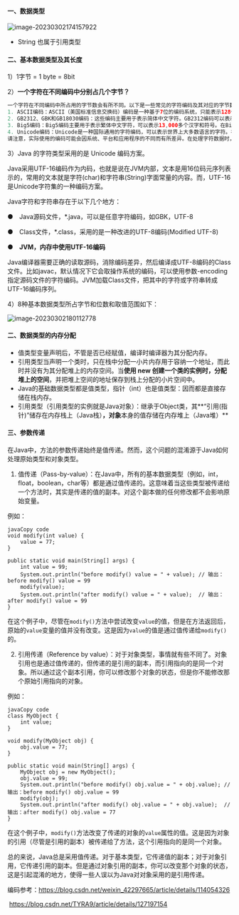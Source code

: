 #### 一、数据类型

![image-20230302174157922](https://springboot-vue-blog.oss-cn-hangzhou.aliyuncs.com/img-for-typora/image-20230302174157922.png)

- String 也属于引用类型

#### 二、基本数据类型及其长度

1）1字节 = 1 byte = 8bit

2）**一个字符在不同编码中分别占几个字节？**

```java
一个字符在不同编码中所占用的字节数会有所不同。以下是一些常见的字符编码及其对应的字节数：
1. ASCII编码：ASCII（美国标准信息交换码）编码是一种基于7位的编码系统，只能表示128个字符（包括英文字母、数字和一些特殊符号）。在		 ASCII编码中，一个字符占用1个字节（8位）。
2. GB2312、GBK和GB18030编码：这些编码主要用于表示简体中文字符。GB2312编码可以表示7,000多个汉字和符号，每个字符占用1-2个字节。		 GBK编码是GB2312的扩展，可以表示21,000多个汉字和符号，每个字符占用1-2个字节。GB18030是GBK的扩展，可以表示27,000多个汉字和符		 号，每个字符占用1-4个字节。
3. Big5编码：Big5编码主要用于表示繁体中文字符，可以表示13,000多个汉字和符号。在Big5编码中，一个字符占用1-2个字节。
4. Unicode编码：Unicode是一种国际通用的字符编码，可以表示世界上大多数语言的字符。在Unicode编码中，一个字符可以占用1-4个字节，具体	 取决于采用的编码方案。例如，UTF-8编码是一种变长编码方案，英文字符占用1个字节，常见的汉字占用3个字节，而一些不常见的汉字和特殊符号		占用4个字节；UTF-16编码中，一个字符通常占用2个字节，但某些字符（如辅助平面字符）会占用4个字节；UTF-32编码则将所有字符都表示为4		 个字节。
请注意，实际使用的编码可能会因系统、平台和应用程序的不同而有所差异。在处理字符数据时，了解所用编码是很重要的，以确保数据的正确解析和显示。
```
3）Java 的字符类型采用的是 Unicode 编码方案。

Java采用UTF-16编码作为内码，也就是说在JVM内部，文本是用16位码元序列表示的，常用的文本就是字符(char)和字符串(String)字面常量的内容。而，UTF-16是Unicode字符集的一种编码方案。

Java字符和字符串存在于以下几个地方：

●　Java源码文件，*.java，可以是任意字符编码，如GBK，UTF-8

●　Class文件，*.class，采用的是一种改进的UTF-8编码(Modified UTF-8)

●　**JVM，内存中使用UTF-16编码**

Java编译器需要正确的读取源码，消除编码差异，然后编译成UTF-8编码的Class文件。比如javac，默认情况下它会取操作系统的编码，可以使用参数-encoding指定源码文件的字符编码。JVM加载Class文件，把其中的字符或字符串转成UTF-16编码序列。

4）8种基本数据类型所占字节和位数和取值范围如下：

![image-20230302180112778](https://springboot-vue-blog.oss-cn-hangzhou.aliyuncs.com/img-for-typora/image-20230302180112778.png)

#### 二、数据类型的内存分配

- 值类型变量声明后，不管是否已经赋值，编译时编译器为其分配内存。
- 引用类型当声明一个类时，只在栈中分配一小片内存用于容纳一个地址，而此时并没有为其分配堆上的内存空间。当**使用 new 创建一个类的实例时，分配堆上的空间**，并把堆上空间的地址保存到栈上分配的小片空间中。
- Java的基础数据类型都是值类型，指针（int）也是值类型：因而都是直接存储在栈内存。
- 引用类型（引用类型的实例就是Java对象）：继承于Object类，其**“引用(指针)”储存在内存栈上（Java栈）**，对象**本身的值存储在内存堆上（Java堆）**

#### 三、参数传递

在Java中，方法的参数传递始终是值传递。然而，这个问题的混淆源于Java如何处理原始类型和对象类型。

1. 值传递（Pass-by-value）：在Java中，所有的基本数据类型（例如，int，float，boolean，char等）都是通过值传递的。这意味着当这些类型被传递给一个方法时，其实是传递的值的副本。对这个副本做的任何修改都不会影响原始变量。

例如：

```
javaCopy code
void modify(int value) {
    value = 77;
}

public static void main(String[] args) {
    int value = 99;
    System.out.println("before modify() value = " + value); // 输出：before modify() value = 99
    modify(value);
    System.out.println("after modify() value = " + value);  // 输出：after modify() value = 99
}
```

在这个例子中，尽管在`modify()`方法中尝试改变`value`的值，但是在方法返回后，原始的`value`变量的值并没有改变。这是因为`value`的值是通过值传递给`modify()`的。

2. 引用传递（Reference by value）：对于对象类型，事情就有些不同了。对象引用也是通过值传递的，但传递的是引用的副本，而引用指向的是同一个对象。所以通过这个副本引用，你可以修改那个对象的状态，但是你不能修改那个原始引用指向的对象。

例如：

```
javaCopy code
class MyObject {
    int value;
}

void modify(MyObject obj) {
    obj.value = 77;
}

public static void main(String[] args) {
    MyObject obj = new MyObject();
    obj.value = 99;
    System.out.println("before modify() obj.value = " + obj.value); // 输出：before modify() obj.value = 99
    modify(obj);
    System.out.println("after modify() obj.value = " + obj.value);  // 输出：after modify() obj.value = 77
}
```

在这个例子中，`modify()`方法改变了传递的对象的`value`属性的值。这是因为对象的引用（尽管是引用的副本）被传递给了方法，这个引用指向的是同一个对象。

总的来说，Java总是采用值传递。对于基本类型，它传递值的副本；对于对象引用，它传递引用的副本。但是通过对象引用的副本，你可以改变那个对象的状态，这是引起混淆的地方，使得一些人误以为Java对对象采用的是引用传递。



编码参考：https://blog.csdn.net/weixin_42297665/article/details/114054326

​					https://blog.csdn.net/TYRA9/article/details/127197154